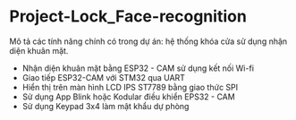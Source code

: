 # Project-Lock_Face-recognition
Mô tả các tính năng chính có trong dự án: hệ thống khóa cửa sử dụng nhận diện khuân mặt.

+ Nhận diện khuân mặt bằng ESP32 - CAM sử dụng kết nối Wi-fi
+ Giao tiếp ESP32-CAM với STM32 qua UART
+ Hiển thị trên màn hình LCD IPS ST7789 bằng giao thức SPI
+ Sử dụng App Blink hoặc Kodular điều khiển EPS32 - CAM
+ Sử dụng Keypad 3x4 làm mật khẩu dự phòng

